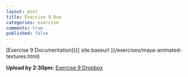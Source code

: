 ```yaml
---
layout: post
title: Exercise 9 Due
categories: exercise
comments: true
published: false
---
```


[Exercise 9 Documentation]({{ site.baseurl }}/exercises/maya-animated-textures.html)

**Upload by 2:30pm:** [Exercise 9 Dropbox](https://psu.box.com/signup/collablink/d_6058209045/110149a5d45688)
